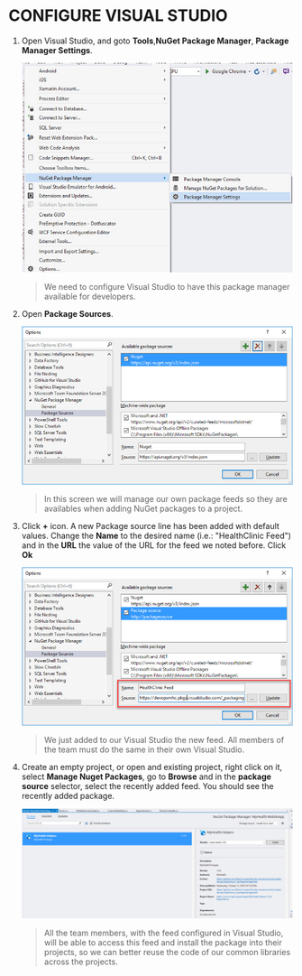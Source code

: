 # CONFIGURE VISUAL STUDIO

1. Open Visual Studio, and goto **Tools**,**NuGet Package Manager**, **Package Manager Settings**. 

    ![](./img/pkg/image7.jpg)
 
    > We need to configure Visual Studio to have this package manager available for developers. 

1. Open **Package Sources**.  

    ![](./img/pkg/image8.jpg)

    > In this screen we will manage our own package feeds so they are availables when adding NuGet packages to a project.

1. Click **+** icon. A new Package source line has been added with default values. Change the **Name** to the desired name (i.e.: "HealthClinic Feed") and in the **URL** the value of the URL for the feed we noted before. Click **Ok**  

    ![](./img/pkg/image9.jpg)

    > We just added to our Visual Studio the new feed. All members of the team must do the same in their own Visual Studio.

1. Create an empty project, or open and existing project, right click on it, select **Manage Nuget Packages**, go to **Browse** and in the **package source** selector, select the recently added feed. You should see the recently added package.  

    ![](./img/pkg/image16.jpg)

    > All the team members, with the feed configured in Visual Studio, will be able to access this feed and install the package into their projects, so we can better reuse the code of our common libraries across the projects.
